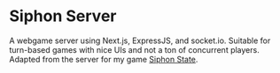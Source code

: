 # Siphon Server

A webgame server using Next.js, ExpressJS, and socket.io. Suitable for
turn-based games with nice UIs and not a ton of concurrent players. Adapted from
the server for my game
[Siphon State](https://github.com/damiensnyder/siphon-state).